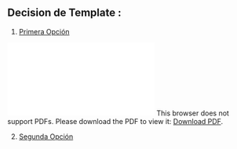 ## Decision de Template :
 1. [Primera Opción ](Primera_entrega1.pdf)
 <object data="Primera_entrega1.pdf" type="application/pdf" width="700px" height="700px">
   <embed src="Primera_entrega1.pdf">
       This browser does not support PDFs. Please download the PDF to view it: <a href="Primera_entrega1.pdf">Download PDF</a>.</p>
   </embed>
</object>

 2. [Segunda Opción ](Primera_entrega2.pdf)
